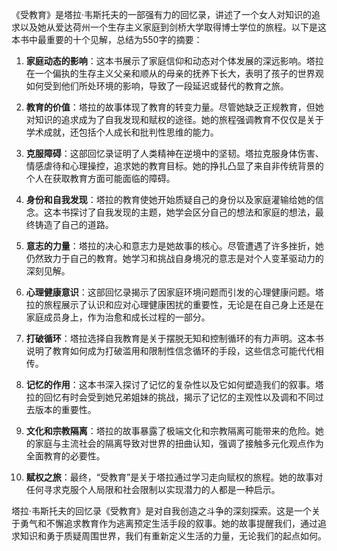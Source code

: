 《受教育》是塔拉·韦斯托夫的一部强有力的回忆录，讲述了一个女人对知识的追求以及她从爱达荷州一个生存主义家庭到剑桥大学取得博士学位的旅程。以下是这本书中最重要的十个见解，总结为550字的摘要：

1. **家庭动态的影响**：这本书展示了家庭信仰和动态对个体发展的深远影响。塔拉在一个偏执的生存主义父亲和顺从的母亲的抚养下长大，表明了孩子的世界观如何受到他们所处环境的影响，导致了一段延迟或替代的教育之旅。

2. **教育的价值**：塔拉的故事体现了教育的转变力量。尽管她缺乏正规教育，但她对知识的追求成为了自我发现和赋权的途径。她的旅程强调教育不仅仅是关于学术成就，还包括个人成长和批判性思维的能力。

3. **克服障碍**：这部回忆录证明了人类精神在逆境中的坚韧。塔拉克服身体伤害、情感虐待和心理操控，追求她的教育目标。她的挣扎凸显了来自非传统背景的个人在获取教育方面可能面临的障碍。

4. **身份和自我发现**：塔拉的教育使她开始质疑自己的身份以及家庭灌输给她的信念。这本书探讨了自我发现的主题，她学会区分自己的想法和家庭的想法，最终铸造了自己的道路。

5. **意志的力量**：塔拉的决心和意志力是她故事的核心。尽管遭遇了许多挫折，她仍然致力于自己的教育。她学习和挑战自身境况的意志是对个人变革驱动力的深刻见解。

6. **心理健康意识**：这部回忆录揭示了因家庭环境问题而引发的心理健康问题。塔拉的旅程展示了认识和应对心理健康困扰的重要性，无论是在自己身上还是在家庭成员身上，作为治愈和成长过程的一部分。

7. **打破循环**：塔拉选择自我教育是关于摆脱无知和控制循环的有力声明。这本书说明了教育如何成为打破滥用和限制性信念循环的手段，这些信念可能代代相传。

8. **记忆的作用**：这本书深入探讨了记忆的复杂性以及它如何塑造我们的叙事。塔拉的回忆有时会受到她兄弟姐妹的挑战，揭示了记忆的主观性以及调和不同过去版本的重要性。

9. **文化和宗教隔离**：塔拉的故事暴露了极端文化和宗教隔离可能带来的危险。她的家庭与主流社会的隔离导致对世界的扭曲认知，强调了接触多元化观点作为全面教育的必要性。

10. **赋权之旅**：最终，“受教育”是关于塔拉通过学习走向赋权的旅程。她的故事对任何寻求克服个人局限和社会限制以实现潜力的人都是一种启示。

塔拉·韦斯托夫的回忆录《受教育》是对自我创造之斗争的深刻探索。这是一个关于勇气和不懈追求教育作为逃离预定生活手段的叙事。她的故事提醒我们，通过追求知识和勇于质疑周围世界，我们有重新定义生活的力量，无论我们的起点如何。